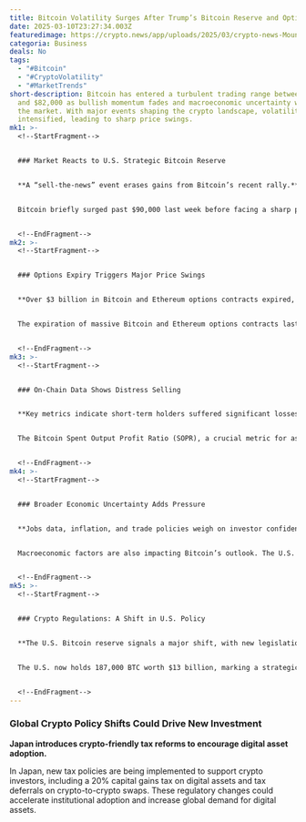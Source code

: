 ```yaml
---
title: Bitcoin Volatility Surges After Trump’s Bitcoin Reserve and Options Expiry
date: 2025-03-10T23:27:34.003Z
featuredimage: https://crypto.news/app/uploads/2025/03/crypto-news-Mount-Rushmore-Bitcoin-option03-1380x820.webp
categoria: Business
deals: No
tags:
  - "#Bitcoin"
  - "#CryptoVolatility"
  - "#MarketTrends"
short-description: Bitcoin has entered a turbulent trading range between $78,000
  and $82,000 as bullish momentum fades and macroeconomic uncertainty weighs on
  the market. With major events shaping the crypto landscape, volatility has
  intensified, leading to sharp price swings.
mk1: >-
  <!--StartFragment-->


  ### Market Reacts to U.S. Strategic Bitcoin Reserve


  **A “sell-the-news” event erases gains from Bitcoin’s recent rally.**


  Bitcoin briefly surged past $90,000 last week before facing a sharp pullback triggered by President Donald Trump’s announcement of a U.S. Strategic Bitcoin Reserve. The market reacted with a “sell-the-news” event, wiping out recent gains as traders adjusted to shifting economic and regulatory conditions.


  <!--EndFragment-->
mk2: >-
  <!--StartFragment-->


  ### Options Expiry Triggers Major Price Swings


  **Over $3 billion in Bitcoin and Ethereum options contracts expired, fueling market turbulence.**


  The expiration of massive Bitcoin and Ethereum options contracts last Friday contributed to increased market instability. Realized volatility spiked above 80%, while implied volatility surged 35.7% as traders hedged against further uncertainty ahead of the White House Crypto Summit.


  <!--EndFragment-->
mk3: >-
  <!--StartFragment-->


  ### On-Chain Data Shows Distress Selling


  **Key metrics indicate short-term holders suffered significant losses.**


  The Bitcoin Spent Output Profit Ratio (SOPR), a crucial metric for assessing market sentiment, fell below 1.0 for the first time since October 2024, signaling that holders were selling at a loss. Short-term investors were hit hardest, with their SOPR dropping to 0.95—the second-largest negative reading in this cycle.


  <!--EndFragment-->
mk4: >-
  <!--StartFragment-->


  ### Broader Economic Uncertainty Adds Pressure


  **Jobs data, inflation, and trade policies weigh on investor confidence.**


  Macroeconomic factors are also impacting Bitcoin’s outlook. The U.S. economy added 151,000 jobs in February, but the unemployment rate ticked up to 4.1% due to government job cuts. Meanwhile, inflation remains a concern, with trade disruptions and rising production costs affecting market sentiment.


  <!--EndFragment-->
mk5: >-
  <!--StartFragment-->


  ### Crypto Regulations: A Shift in U.S. Policy


  **The U.S. Bitcoin reserve signals a major shift, with new legislation on the horizon.**


  The U.S. now holds 187,000 BTC worth $13 billion, marking a strategic pivot in federal policy from selling seized Bitcoin to retaining it as a national asset. Additionally, the administration is pushing for stablecoin legislation by August and aiming to roll back restrictive policies like Operation Choke Point 2.0.


  <!--EndFragment-->
---
```

<!--StartFragment-->

### Global Crypto Policy Shifts Could Drive New Investment

**Japan introduces crypto-friendly tax reforms to encourage digital asset adoption.**

In Japan, new tax policies are being implemented to support crypto investors, including a 20% capital gains tax on digital assets and tax deferrals on crypto-to-crypto swaps. These regulatory changes could accelerate institutional adoption and increase global demand for digital assets.

<!--EndFragment-->